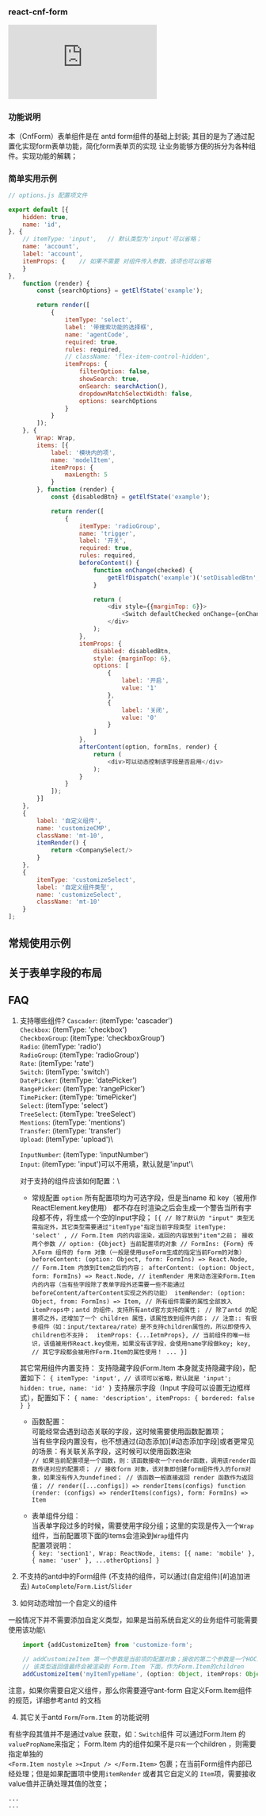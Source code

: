 ### react-cnf-form


[![][bundlesize-js-image]][unpkg-js-url]

[bundlesize-js-image]: https://img.badgesize.io/https:/unpkg.com/react-cnf-form/dist/react-cnf-form.cjs.production.min.js?label=react%20cnf%20form.min.js&compression=gzip&style=flat
[unpkg-js-url]: https://unpkg.com/react-cnf-form/dist/react-cnf-form.cjs.production.min.js


### 功能说明 
本（CnfForm）表单组件是在 antd form组件的基础上封装; 其目的是为了通过配置化实现form表单功能，简化form表单页的实现
让业务能够方便的拆分为各种组件。实现功能的解耦；

### 简单实用示例
```js
// options.js 配置项文件

export default [{
    hidden: true,
    name: 'id',
}, {
    // itemType: 'input',   // 默认类型为'input'可以省略；
    name: 'account',
    label: 'account',
    itemProps: {    // 如果不需要 对组件传入参数，该项也可以省略
    }
},
    function (render) {
        const {searchOptions} = getElfState('example');

        return render([
            {
                itemType: 'select',
                label: '带搜索功能的选择框',
                name: 'agentCode',
                required: true,
                rules: required,
                // className: 'flex-item-control-hidden',
                itemProps: {
                    filterOption: false,
                    showSearch: true,
                    onSearch: searchAction(),
                    dropdownMatchSelectWidth: false,
                    options: searchOptions
                }
            }
        ]);
    }, {
        Wrap: Wrap,
        items: [{
            label: '模块内的项',
            name: 'modelItem',
            itemProps: {
                maxLength: 5
            }
        }, function (render) {
            const {disabledBtn} = getElfState('example');

            return render([
                {
                    itemType: 'radioGroup',
                    name: 'trigger',
                    label: '开关',
                    required: true,
                    rules: required,
                    beforeContent() {
                        function onChange(checked) {
                            getElfDispatch('example')('setDisabledBtn', !checked);
                        }

                        return (
                            <div style={{marginTop: 6}}>
                                <Switch defaultChecked onChange={onChange}/>
                            </div>
                        );
                    },
                    itemProps: {
                        disabled: disabledBtn,
                        style: {marginTop: 6},
                        options: [
                            {
                                label: '开启',
                                value: '1'
                            },
                            {
                                label: '关闭',
                                value: '0'
                            }
                        ]
                    },
                    afterContent(option, formIns, render) {
                        return (
                            <div>可以动态控制该字段是否启用</div>
                        );
                    }
                }
            ]);
        }]
    },
    {
        label: '自定义组件',
        name: 'customizeCMP',
        className: 'mt-10',
        itemRender() {
            return <CompanySelect/>
        }
    },
    {
        itemType: 'customizeSelect',
        label: '自定义组件类型',
        name: 'customizeSelect',
        className: 'mt-10'
    }
];

```

## 常规使用示例

## 关于表单字段的布局

## FAQ

1. 支持哪些组件?
    `Cascader`: (itemType: 'cascader')\
    `Checkbox`: (itemType: 'checkbox')\
    `CheckboxGroup`: (itemType: 'checkboxGroup')\
    `Radio`: (itemType: 'radio')\
    `RadioGroup`: (itemType: 'radioGroup')\
    `Rate`: (itemType: 'rate')\
    `Switch`: (itemType: 'switch')\
    `DatePicker`: (itemType: 'datePicker')\
    `RangePicker`: (itemType: 'rangePicker')\
    `TimePicker`: (itemType: 'timePicker')\
    `Select`: (itemType: 'select')\
    `TreeSelect`: (itemType: 'treeSelect')\
    `Mentions`: (itemType: 'mentions')\
    `Transfer`: (itemType: 'transfer')\
    `Upload`: (itemType: 'upload')\
    
    `InputNumber`: (itemType: 'inputNumber')\
    `Input`: (itemType: 'input')可以不用填，默认就是'input'\
    
    对于支持的组件应该如何配置：\
    - 常规配置 `option`
    所有配置项均为可选字段，但是当name 和 key（被用作ReactElement.key使用） 都不存在时渲染之后会生成一个警告当所有字段都不传，将生成一个空的Input字段；
    `[{
        // 除了默认的 "input" 类型无需指定外，其它类型需要通过"itemType"指定当前字段类型
       itemType: 'select' ,
       // Form.Item 内的内容渲染，返回的内容放到"item"之前； 接收两个参数
       // option: {Object} 当前配置项的对象
       // FormIns: {Form} 传入Form 组件的 form 对象（一般是使用useForm生成的指定当前Form的对象）
       beforeContent: (option: Object, form: FormIns) => React.Node,
       // Form.Item 内放到Item之后的内容；
       afterContent: (option: Object, form: FormIns) => React.Node,
       // itemRender 用来动态渲染Form.Item内的内容（当有些字段除了表单字段外还需要一些不能通过beforeContent/afterContent实现之外的功能）
       itemRender: (option: Object, from: FormIns) => Item,
       // 所有组件需要的属性全部放入itemProps中；antd 的组件，支持所有antd官方支持的属性；
       // 除了antd 的配置项之外，还增加了一个 children 属性，该属性放到组件内部；
       // 注意:: 有很多组件（如：input/textarea/rate）是不支持children属性的，所以即使传入children也不支持； 
       itemProps: {...IetmProps},
       // 当前组件的唯一标识，该值被用作React.key使用，如果没有该字段，会使用name字段做key;
       key,
       // 其它字段都会被用作Form.Item的属性使用！
       ...
    }]`
     
    其它常用组件内置支持：
    支持隐藏字段(Form.Item 本身就支持隐藏字段)，配置如下：
    `
        {
             itemType: 'input', // 该项可以省略，默认就是 'input';
             hidden: true,
             name: 'id'
         }
     `
     支持展示字段（Input 字段可以设置无边框样式），配置如下：
     `
     {
        name: 'description',
        itemProps: {
            bordered: false
        }
     }
     `
     - 函数配置：\
     可能经常会遇到动态关联的字段，这时候需要使用函数配置项；\
     当有些字段内置没有，也不想通过(动态添加)[#动态添加字段]或者更常见的场景：有关联关系字段，这时候可以使用函数渲染\
     `
     // 如果当前配置项是一个函数，则：该函数接收一个render函数，调用该render函数传递对应的配置项；
     // 接收form 对象，该对象即创建form组件传入的form对象，如果没有传入为undefined；
     // 该函数一般直接返回 render 函数作为返回值；
     // render([...configs]) => renderItems(configs)
     function (render: (configs) => renderItems(configs), form: FormIns) => Item
     `
     
     - 表单组件分组：\
     当表单字段过多的时候，需要使用字段分组；这里的实现是传入一个`Wrap`组件，当前配置项下面的items会渲染到`Wrap`组件内\
     配置项说明：\
     `
     {
        key: 'section1',
        Wrap: ReactNode,
        items: [{
            name: 'mobile'
        }, {
            name: 'user'
        }, ...otherOptions]
     }
     `
     
    
2. 不支持的antd中的Form组件 (不支持的组件，可以通过(自定组件)[#]追加进去)
    `AutoComplete`/`Form.List`/`Slider`
    
3. 如何动态增加一个自定义的组件
 
一般情况下并不需要添加自定义类型，如果是当前系统自定义的业务组件可能需要使用该功能\
```typescript
    import {addCustomizeItem} from 'customize-form';
    
    // addCustomizeItem 第一个参数是当前项的配置对象；接收的第二个参数是一个HOC函数
    // 该类型返回值最终会被渲染到 Form.Item 下面，作为Form.Item的children
    addCustomizeItem('myItemTypeName', (option: Object, itemProps: Object) => React.Node);
```
注意，如果你需要自定义组件，那么你需要遵守ant-form 自定义Form.Item组件的规范，详细参考antd 的文档

4. 其它关于antd `Form`/`Form.Item` 的功能说明

有些字段其值并不是通过value 获取，如：`Switch`组件 可以通过Form.Item 的`valuePropName`来指定；
Form.Item 内的组件如果不是`只有`一个children ，则需要指定单独的\
`<Form.Item nostyle ><Input /> </Form.Item>` 包裹；在当前Form组件内部已经处理；但是如果配置项中使用`itemRender` 或者其它自定义的
`Item`项，需要接收value值并正确处理其值的改变；

    ...
    ...


